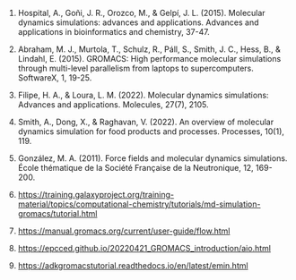 1.	Hospital, A., Goñi, J. R., Orozco, M., & Gelpí, J. L. (2015). Molecular dynamics simulations: advances and applications. Advances and applications in bioinformatics and chemistry, 37-47.

2.	Abraham, M. J., Murtola, T., Schulz, R., Páll, S., Smith, J. C., Hess, B., & Lindahl, E. (2015). GROMACS: High performance molecular simulations through multi-level parallelism from laptops to supercomputers. SoftwareX, 1, 19-25.

3.	Filipe, H. A., & Loura, L. M. (2022). Molecular dynamics simulations: Advances and applications. Molecules, 27(7), 2105.

4.	Smith, A., Dong, X., & Raghavan, V. (2022). An overview of molecular dynamics simulation for food products and processes. Processes, 10(1), 119.

5.	González, M. A. (2011). Force fields and molecular dynamics simulations. École thématique de la Société Française de la Neutronique, 12, 169-200.

6.	https://training.galaxyproject.org/training-material/topics/computational-chemistry/tutorials/md-simulation-gromacs/tutorial.html

7.	https://manual.gromacs.org/current/user-guide/flow.html 

8.	https://epcced.github.io/20220421_GROMACS_introduction/aio.html

9.	https://adkgromacstutorial.readthedocs.io/en/latest/emin.html
